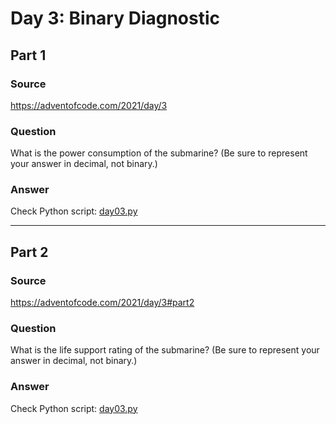 # Day 3: Binary Diagnostic

## Part 1

### Source

https://adventofcode.com/2021/day/3

### Question

What is the power consumption of the submarine? (Be sure to represent your answer in decimal, not binary.)

### Answer

Check Python script: [day03.py](./day03.py)

---

## Part 2

### Source

https://adventofcode.com/2021/day/3#part2

### Question

What is the life support rating of the submarine? (Be sure to represent your answer in decimal, not binary.)

### Answer

Check Python script: [day03.py](./day03.py)
